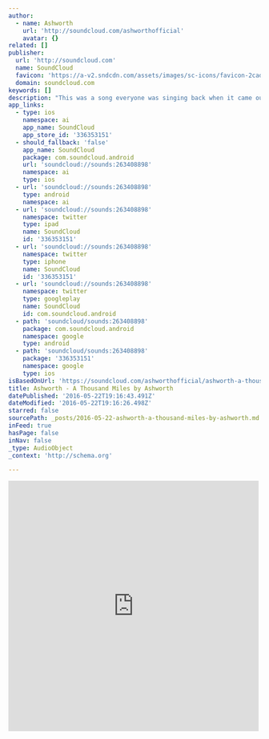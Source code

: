 ```yaml
---
author:
  - name: Ashworth
    url: 'http://soundcloud.com/ashworthofficial'
    avatar: {}
related: []
publisher:
  url: 'http://soundcloud.com'
  name: SoundCloud
  favicon: 'https://a-v2.sndcdn.com/assets/images/sc-icons/favicon-2cadd14b.ico'
  domain: soundcloud.com
keywords: []
description: "This was a song everyone was singing back when it came out in 2001. Crazy to think it has been 15 years... Then came Terry Crews' version from White Chicks in 2004 and finally here in 2016 I decided it was time for me to put my own spin on the song by singing and producing it the way I heard it in my head."
app_links:
  - type: ios
    namespace: ai
    app_name: SoundCloud
    app_store_id: '336353151'
  - should_fallback: 'false'
    app_name: SoundCloud
    package: com.soundcloud.android
    url: 'soundcloud://sounds:263408898'
    namespace: ai
    type: ios
  - url: 'soundcloud://sounds:263408898'
    type: android
    namespace: ai
  - url: 'soundcloud://sounds:263408898'
    namespace: twitter
    type: ipad
    name: SoundCloud
    id: '336353151'
  - url: 'soundcloud://sounds:263408898'
    namespace: twitter
    type: iphone
    name: SoundCloud
    id: '336353151'
  - url: 'soundcloud://sounds:263408898'
    namespace: twitter
    type: googleplay
    name: SoundCloud
    id: com.soundcloud.android
  - path: 'soundcloud/sounds:263408898'
    package: com.soundcloud.android
    namespace: google
    type: android
  - path: 'soundcloud/sounds:263408898'
    package: '336353151'
    namespace: google
    type: ios
isBasedOnUrl: 'https://soundcloud.com/ashworthofficial/ashworth-a-thousand-miles'
title: Ashworth - A Thousand Miles by Ashworth
datePublished: '2016-05-22T19:16:43.491Z'
dateModified: '2016-05-22T19:16:26.498Z'
starred: false
sourcePath: _posts/2016-05-22-ashworth-a-thousand-miles-by-ashworth.md
inFeed: true
hasPage: false
inNav: false
_type: AudioObject
_context: 'http://schema.org'

---
```

<iframe src="https://cdn.embedly.com/widgets/media.html?src=https%3A%2F%2Fw.soundcloud.com%2Fplayer%2F%3Fvisual%3Dtrue%26url%3Dhttp%253A%252F%252Fapi.soundcloud.com%252Ftracks%252F263408898%26show_artwork%3Dtrue&amp;url=https%3A%2F%2Fsoundcloud.com%2Fashworthofficial%2Fashworth-a-thousand-miles&amp;image=http%3A%2F%2Fi1.sndcdn.com%2Fartworks-000162194459-v7p62r-t500x500.jpg&amp;key=b7d04c9b404c499eba89ee7072e1c4f7&amp;type=text%2Fhtml&amp;schema=soundcloud" width="500" height="500" scrolling="no" frameborder="0" allowfullscreen="" style=""></iframe>